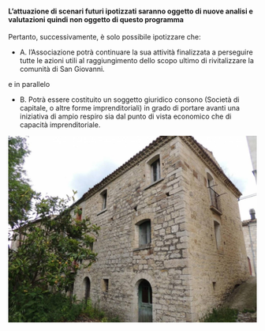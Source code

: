 #### L’attuazione di scenari futuri ipotizzati saranno oggetto di nuove analisi e valutazioni quindi non oggetto di questo programma

Pertanto, successivamente, è solo possibile ipotizzare che:

* A. l’Associazione potrà continuare la sua attività finalizzata a perseguire tutte le azioni utili al raggiungimento dello scopo ultimo di rivitalizzare la comunità di San Giovanni. 

e in parallelo

* B. Potrà essere costituito un soggetto giuridico consono (Società di capitale, o altre forme imprenditoriali) in grado di portare avanti una iniziativa di ampio respiro sia dal punto di vista economico che di capacità imprenditoriale.

![Image of SGL](/masonry/1/rustico_casale_e_casa_di_corte-in-vendita-a-san_giovanni_lipioni2.jpg)
